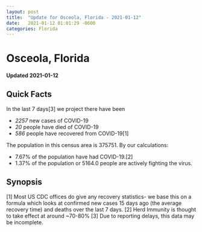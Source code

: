 ```yaml
---
layout: post
title:  "Update for Osceola, Florida - 2021-01-12"
date:   2021-01-12 01:01:29 -0600
categories: Florida
---
```


# Osceola, Florida
#### Updated 2021-01-12

## Quick Facts

In the last 7 days[3] we project there have been
- *2257* new cases of COVID-19
- *20* people have died of COVID-19
- *586* people have recovered from COVID-19[1]

The population in this census area is 375751. By our calculations:
- 7.67% of the population have had COVID-19.[2]
- 1.37% of the population or 5164.0 people are actively fighting the virus.

## Synopsis




[1] Most US CDC offices do give any recovery statistics- we base this on a formula which looks at confirmed new cases
15 days ago (the average recovery time) and deaths over the last 7 days.
[2] Herd Immunity is thought to take effect at around ~70-80%
[3] Due to reporting delays, this data may be incomplete. 
    